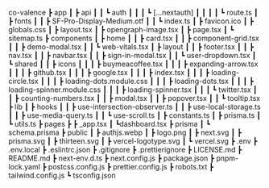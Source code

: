 co-valence
 ┣ app
 ┃ ┣ api
 ┃ ┃ ┗ auth
 ┃ ┃ ┃ ┗ [...nextauth]
 ┃ ┃ ┃ ┃ ┗ route.ts
 ┃ ┣ fonts
 ┃ ┃ ┣ SF-Pro-Display-Medium.otf
 ┃ ┃ ┗ index.ts
 ┃ ┣ favicon.ico
 ┃ ┣ globals.css
 ┃ ┣ layout.tsx
 ┃ ┣ opengraph-image.tsx
 ┃ ┣ page.tsx
 ┃ ┗ sitemap.ts
 ┣ components
 ┃ ┣ home
 ┃ ┃ ┣ card.tsx
 ┃ ┃ ┣ component-grid.tsx
 ┃ ┃ ┣ demo-modal.tsx
 ┃ ┃ ┗ web-vitals.tsx
 ┃ ┣ layout
 ┃ ┃ ┣ footer.tsx
 ┃ ┃ ┣ nav.tsx
 ┃ ┃ ┣ navbar.tsx
 ┃ ┃ ┣ sign-in-modal.tsx
 ┃ ┃ ┗ user-dropdown.tsx
 ┃ ┗ shared
 ┃ ┃ ┣ icons
 ┃ ┃ ┃ ┣ buymeacoffee.tsx
 ┃ ┃ ┃ ┣ expanding-arrow.tsx
 ┃ ┃ ┃ ┣ github.tsx
 ┃ ┃ ┃ ┣ google.tsx
 ┃ ┃ ┃ ┣ index.tsx
 ┃ ┃ ┃ ┣ loading-circle.tsx
 ┃ ┃ ┃ ┣ loading-dots.module.css
 ┃ ┃ ┃ ┣ loading-dots.tsx
 ┃ ┃ ┃ ┣ loading-spinner.module.css
 ┃ ┃ ┃ ┣ loading-spinner.tsx
 ┃ ┃ ┃ ┗ twitter.tsx
 ┃ ┃ ┣ counting-numbers.tsx
 ┃ ┃ ┣ modal.tsx
 ┃ ┃ ┣ popover.tsx
 ┃ ┃ ┗ tooltip.tsx
 ┣ lib
 ┃ ┣ hooks
 ┃ ┃ ┣ use-intersection-observer.ts
 ┃ ┃ ┣ use-local-storage.ts
 ┃ ┃ ┣ use-media-query.ts
 ┃ ┃ ┗ use-scroll.ts
 ┃ ┣ constants.ts
 ┃ ┣ prisma.ts
 ┃ ┗ utils.ts
 ┣ pages
 ┣ ┣ _app.tsx
 ┃ ┗dashboard.tsx
 ┣ prisma
 ┃ ┗ schema.prisma
 ┣ public
 ┃ ┣ authjs.webp
 ┃ ┣ logo.png
 ┃ ┣ next.svg
 ┃ ┣ prisma.svg
 ┃ ┣ thirteen.svg
 ┃ ┣ vercel-logotype.svg
 ┃ ┗ vercel.svg
 ┣ .env
 ┣ .env.local
 ┣ .eslintrc.json
 ┣ .gitignore
 ┣ .prettierignore
 ┣ LICENSE.md
 ┣ README.md
 ┣ next-env.d.ts
 ┣ next.config.js
 ┣ package.json
 ┣ pnpm-lock.yaml
 ┣ postcss.config.js
 ┣ prettier.config.js
 ┣ robots.txt
 ┣ tailwind.config.js
 ┗ tsconfig.json